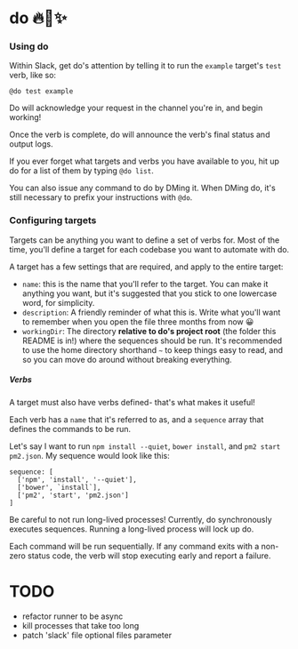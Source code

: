 # do 🔥👏✨

### Using do

Within Slack, get do's attention by telling it to run the `example` target's `test` verb, like so:

`@do test example`

Do will acknowledge your request in the channel you're in, and begin working!

Once the verb is complete, do will announce the verb's final status and output logs.

If you ever forget what targets and verbs you have available to you, hit up do for a list of them by typing `@do list`.

You can also issue any command to do by DMing it. When DMing do, it's still necessary to prefix your instructions with `@do`.

### Configuring targets

Targets can be anything you want to define a set of verbs for. Most of the time, you'll define a target for each codebase you want to automate with do.

A target has a few settings that are required, and apply to the entire target:

- `name`: this is the name that you'll refer to the target. You can make it anything you want, but it's suggested that you stick to one lowercase word, for simplicity.
- `description`: A friendly reminder of what this is. Write what you'll want to remember when you open the file three months from now 😀
- `workingDir`: The directory **relative to do's project root** (the folder this README is in!) where the sequences should be run. It's recommended to use the home directory shorthand `~` to keep things easy to read, and so you can move do around without breaking everything.

##### Verbs

A target must also have verbs defined- that's what makes it useful!

Each verb has a `name` that it's referred to as, and a `sequence` array that defines the commands to be run.

Let's say I want to run `npm install --quiet`, `bower install`, and `pm2 start pm2.json`. My sequence would look like this:

```
sequence: [
  ['npm', 'install', '--quiet'],
  ['bower', `install`],
  ['pm2', 'start', 'pm2.json']
]
```

Be careful to not run long-lived processes! Currently, do synchronously executes sequences. Running a long-lived process will lock up do.

Each command will be run sequentially. If any command exits with a non-zero status code, the verb will stop executing early and report a failure.

# TODO
- refactor runner to be async
- kill processes that take too long
- patch 'slack' file optional files parameter
